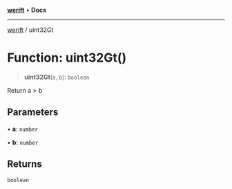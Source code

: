 [**werift**](../README.md) • **Docs**

***

[werift](../globals.md) / uint32Gt

# Function: uint32Gt()

> **uint32Gt**(`a`, `b`): `boolean`

Return a > b

## Parameters

• **a**: `number`

• **b**: `number`

## Returns

`boolean`
